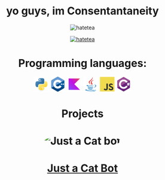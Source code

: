 <h1 align="center">yo guys, im Consentantaneity</h1>
<p align="center"> <img src="https://komarev.com/ghpvc/?username=hatetea&label=Profile%20views&color=0e75b6&style=flat" alt="hatetea" /> </p>

<p align="center"> <a href="https://github.com/ryo-ma/github-profile-trophy"><img src="https://github-profile-trophy.vercel.app/?username=hatetea&row=2&column=3" alt="hatetea" /></a> </p>

<h1 align="center">Programming languages:</h1>
<p align="center">
<img src="https://raw.githubusercontent.com/devicons/devicon/master/icons/python/python-original.svg" alt="Python" width="40" height="40" />
<img src="https://raw.githubusercontent.com/devicons/devicon/master/icons/cplusplus/cplusplus-original.svg" alt="C++" width="40" height="40" />
<img src="https://raw.githubusercontent.com/devicons/devicon/master/icons/kotlin/kotlin-original.svg" alt="Kotlin" width="40" height="40" />
<img src="https://raw.githubusercontent.com/devicons/devicon/master/icons/java/java-original.svg" alt="Java" width="40" height="40" />
<img src="https://raw.githubusercontent.com/devicons/devicon/master/icons/javascript/javascript-original.svg" alt="JavaScript" width="40" height="40" />
<img src="https://raw.githubusercontent.com/devicons/devicon/master/icons/csharp/csharp-original.svg" alt="C#" width="40" height="40" />

<h1 align="center">Projects</h1>
 
<h1 align="center">
  <img src="https://www.consentantaneity.space/images/jst_cat_bot.png" alt="Just a Cat bot" width="100" height="100" style="border-radius: 50%;" />
</h1>

<h1 align="center"><a href="https://t.me/jst_cat_bot">Just a Cat Bot</a></h1>
